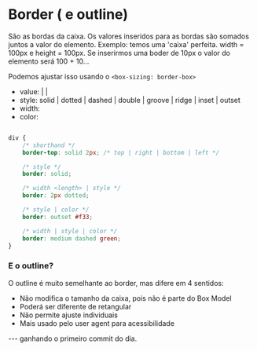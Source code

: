 # Border ( e outline)

São as bordas da caixa.
Os valores inseridos para as bordas são somados juntos a valor do elemento.
Exemplo: temos uma 'caixa' perfeita. width = 100px e height = 100px. Se inserirmos
uma boder de 10px o valor do elemento será 100 + 10...

Podemos ajustar isso usando o `<box-sizing: border-box>`

- value: <border-style> | <border-width> | <border-color>
- style: solid | dotted | dashed | double | groove | ridge | inset | outset
- width: <length>
- color: <color>

```css

div {
	/* shorthand */
	border-top: solid 2px; /* top | right | bottom | left */

	/* style */
	border: solid;

	/* width <length> | style */
	border: 2px dotted;

	/* style | color */
	border: outset #f33;

	/* width | style | color */
	border: medium dashed green;
}
```

### E o outline?

O outline é muito semelhante ao border, mas difere em 4 sentidos:

- Não modifica o tamanho da caixa, pois não é parte do Box Model
- Poderá ser diferente de retangular
- Não permite ajuste individuais 
- Mais usado pelo user agent para acessibilidade

--- ganhando o primeiro commit do dia.
